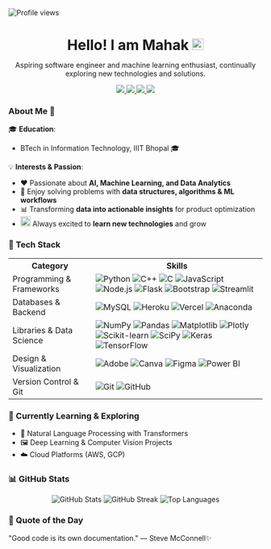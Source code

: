 <p align="left" style="margin:0;">
  <img src="https://komarev.com/ghpvc/?username=mahkkk04&label=Profile%20views&color=0e75b6&style=flat" alt="Profile views" />
</p>

<h1 align="center" style="margin-bottom:5px;">
  Hello! I am Mahak 
  <img src="https://user-images.githubusercontent.com/74038190/216120986-f2752ca9-fe82-4aa3-befe-0a58db010d85.png" 
       alt="Beaming Face with Smiling Eyes" width="23" />
</h1>

<p align="center">
  Aspiring software engineer and machine learning enthusiast, continually exploring new technologies and solutions.
</p>

<p align="center">
  <a href="https://www.linkedin.com/in/mahak-lachhwani-72a042362/" target="_blank">
    <img src="https://img.shields.io/badge/-LinkedIn-blue?style=flat&logo=linkedin&logoColor=white" />
  </a>
  <a href="mailto:mahaklachhwani0412@gmail.com">
    <img src="https://img.shields.io/badge/-Email-c14438?style=flat&logo=gmail&logoColor=white" />
  </a>
  <a href="#" target="_blank">
    <img src="https://img.shields.io/badge/-Portfolio-000000?style=flat&logo=google-chrome&logoColor=white" />
  </a>
  <a href="#" target="_blank">
    <img src="https://img.shields.io/badge/-Twitter-1DA1F2?style=flat&logo=twitter&logoColor=white" />
  </a>
</p>


### About Me 🌟

🎓 **Education**:  
- BTech in Information Technology, IIIT Bhopal 🎓  

💡 **Interests & Passion**:  
- ❤️ Passionate about **AI, Machine Learning, and Data Analytics**  
- 🧩 Enjoy solving problems with **data structures, algorithms & ML workflows**  
- 📊 Transforming **data into actionable insights** for product optimization  
- <img src="https://user-images.githubusercontent.com/74038190/216121919-60befe4d-11c6-4227-8992-35221d12ff54.png" alt="Jack-O-Lantern" width="20" /> Always excited to **learn new technologies** and grow


### 🚀 Tech Stack

<table>
  <tr>
    <th>Category</th>
    <th>Skills</th>
  </tr>
  <tr>
    <td>Programming & Frameworks</td>
    <td>
      <img src="https://img.shields.io/badge/-Python-3670A0?style=flat&logo=python&logoColor=ffdd54" alt="Python" />
      <img src="https://img.shields.io/badge/-C++-00599C?style=flat&logo=c%2B%2B&logoColor=white" alt="C++" />
      <img src="https://img.shields.io/badge/-C-0078D6?style=flat&logo=c&logoColor=white" alt="C" />
      <img src="https://img.shields.io/badge/-JavaScript-F7DF1E?style=flat&logo=javascript&logoColor=black" alt="JavaScript" />
      <img src="https://img.shields.io/badge/-Node.js-339933?style=flat&logo=node.js&logoColor=white" alt="Node.js" />
      <img src="https://img.shields.io/badge/-Flask-000000?style=flat&logo=flask&logoColor=white" alt="Flask" />
      <img src="https://img.shields.io/badge/-Bootstrap-7952B3?style=flat&logo=bootstrap&logoColor=white" alt="Bootstrap" />
      <img src="https://img.shields.io/badge/-Streamlit-FF4B4B?style=flat" alt="Streamlit" />
    </td>
  </tr>
  <tr>
    <td>Databases & Backend</td>
    <td>
      <img src="https://img.shields.io/badge/-MySQL-4479A1?style=flat&logo=mysql&logoColor=white" alt="MySQL" />
      <img src="https://img.shields.io/badge/-Heroku-430098?style=flat&logo=heroku&logoColor=white" alt="Heroku" />
      <img src="https://img.shields.io/badge/-Vercel-000000?style=flat&logo=vercel&logoColor=white" alt="Vercel" />
      <img src="https://img.shields.io/badge/-Anaconda-44A833?style=flat&logo=anaconda&logoColor=white" alt="Anaconda" />
    </td>
  </tr>
  <tr>
    <td>Libraries & Data Science</td>
    <td>
      <img src="https://img.shields.io/badge/-NumPy-013243?style=flat&logo=numpy&logoColor=white" alt="NumPy" />
      <img src="https://img.shields.io/badge/-Pandas-150458?style=flat&logo=pandas&logoColor=white" alt="Pandas" />
      <img src="https://img.shields.io/badge/-Matplotlib-11557C?style=flat" alt="Matplotlib" />
      <img src="https://img.shields.io/badge/-Plotly-3F4F75?style=flat&logo=plotly&logoColor=white" alt="Plotly" />
      <img src="https://img.shields.io/badge/-Scikit--Learn-F7931E?style=flat&logo=scikit-learn&logoColor=white" alt="Scikit-learn" />
      <img src="https://img.shields.io/badge/-SciPy-8CAAE6?style=flat" alt="SciPy" />
      <img src="https://img.shields.io/badge/-Keras-D00000?style=flat&logo=keras&logoColor=white" alt="Keras" />
      <img src="https://img.shields.io/badge/-TensorFlow-FF6F00?style=flat&logo=tensorflow&logoColor=white" alt="TensorFlow" />
    </td>
  </tr>
  <tr>
    <td>Design & Visualization</td>
    <td>
      <img src="https://img.shields.io/badge/-Adobe-FF0000?style=flat&logo=adobe&logoColor=white" alt="Adobe" />
      <img src="https://img.shields.io/badge/-Canva-00C4CC?style=flat&logo=canva&logoColor=white" alt="Canva" />
      <img src="https://img.shields.io/badge/-Figma-F24E1E?style=flat&logo=figma&logoColor=white" alt="Figma" />
      <img src="https://img.shields.io/badge/-Power%20BI-F2C80F?style=flat&logo=power-bi&logoColor=black" alt="Power BI" />
    </td>
  </tr>
  <tr>
    <td>Version Control & Git</td>
    <td>
      <img src="https://img.shields.io/badge/-Git-F05032?style=flat&logo=git&logoColor=white" alt="Git" />
      <img src="https://img.shields.io/badge/-GitHub-181717?style=flat&logo=github&logoColor=white" alt="GitHub" />
    </td>
  </tr>
</table>


### 🔭 Currently Learning & Exploring
- 🤖 Natural Language Processing with Transformers  
- 🖼️ Deep Learning & Computer Vision Projects  
- ☁️ Cloud Platforms (AWS, GCP)



### 📊 GitHub Stats

<p align="center">
  <img src="https://github-readme-stats.vercel.app/api?username=mahkkk04&theme=dark&show_icons=true" alt="GitHub Stats" />
  <img src="https://github-readme-streak-stats.herokuapp.com/?user=mahkkk04&theme=dark" alt="GitHub Streak" />
  <img src="https://github-readme-stats.vercel.app/api/top-langs/?username=mahkkk04&theme=dark&layout=compact" alt="Top Languages" />
</p>


### 🌱 Quote of the Day
"Good code is its own documentation." — Steve McConnell✨


